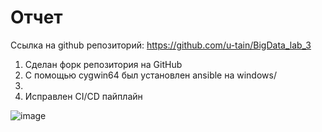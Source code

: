 # Отчет
Ссылка на github репозиторий: https://github.com/u-tain/BigData_lab_3


1. Сделан форк репозитория на GitHub
2. С помощью cygwin64 был установлен ansible на windows/
3. 
6. Исправлен  CI/CD пайплайн

![image](https://github.com/u-tain/BigData_lab_2/assets/43996253/9a5732b7-05af-4d0f-8c7c-868787c01e14)

